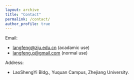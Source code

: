 ```yaml
---
layout: archive
title: "Contact"
permalink: /contact/
author_profile: true
---
```


Email: 
* langfeng@zju.edu.cn (acadamic use)
* langfeng.q@gmail.com (normal use)

Address: 
* LaoShengYi Bldg., Yuquan Campus, Zhejiang University.